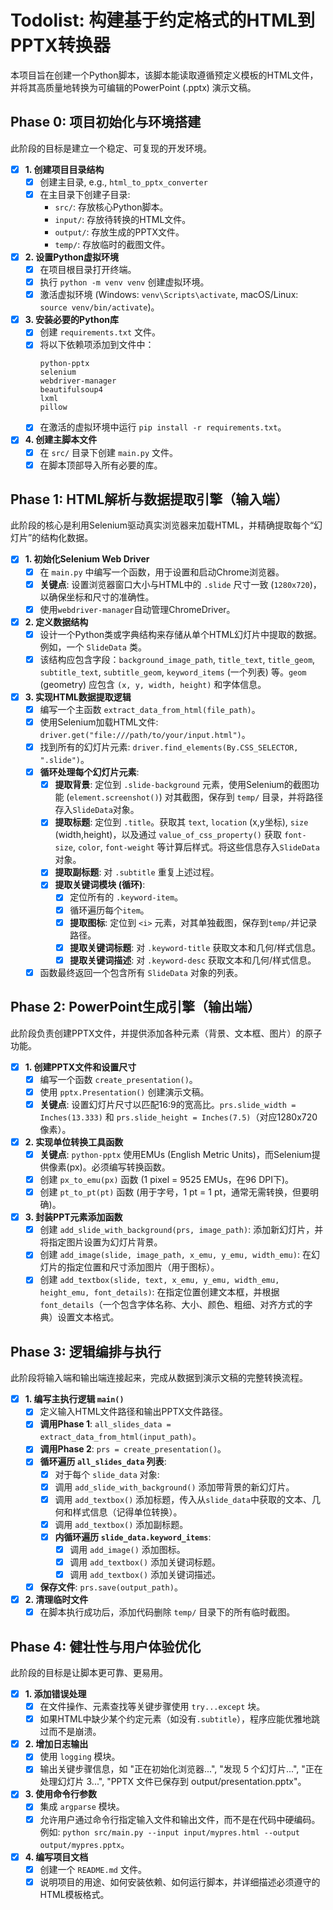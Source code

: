 # Todolist: 构建基于约定格式的HTML到PPTX转换器

本项目旨在创建一个Python脚本，该脚本能读取遵循预定义模板的HTML文件，并将其高质量地转换为可编辑的PowerPoint (.pptx) 演示文稿。

## Phase 0: 项目初始化与环境搭建

此阶段的目标是建立一个稳定、可复现的开发环境。

-   [x] **1. 创建项目目录结构**
    -   [x] 创建主目录, e.g., `html_to_pptx_converter`
    -   [x] 在主目录下创建子目录:
        -   `src/`: 存放核心Python脚本。
        -   `input/`: 存放待转换的HTML文件。
        -   `output/`: 存放生成的PPTX文件。
        -   `temp/`: 存放临时的截图文件。

-   [x] **2. 设置Python虚拟环境**
    -   [x] 在项目根目录打开终端。
    -   [x] 执行 `python -m venv venv` 创建虚拟环境。
    -   [x] 激活虚拟环境 (Windows: `venv\Scripts\activate`, macOS/Linux: `source venv/bin/activate`)。

-   [x] **3. 安装必要的Python库**
    -   [x] 创建 `requirements.txt` 文件。
    -   [x] 将以下依赖项添加到文件中：
        ```
        python-pptx
        selenium
        webdriver-manager
        beautifulsoup4
        lxml 
        pillow 
        ```
    -   [x] 在激活的虚拟环境中运行 `pip install -r requirements.txt`。

-   [x] **4. 创建主脚本文件**
    -   [x] 在 `src/` 目录下创建 `main.py` 文件。
    -   [x] 在脚本顶部导入所有必要的库。

## Phase 1: HTML解析与数据提取引擎（输入端）

此阶段的核心是利用Selenium驱动真实浏览器来加载HTML，并精确提取每个“幻灯片”的结构化数据。

-   [x] **1. 初始化Selenium Web Driver**
    -   [x] 在 `main.py` 中编写一个函数，用于设置和启动Chrome浏览器。
    -   [x] **关键点**: 设置浏览器窗口大小与HTML中的 `.slide` 尺寸一致 (`1280x720`)，以确保坐标和尺寸的准确性。
    -   [x] 使用`webdriver-manager`自动管理ChromeDriver。

-   [x] **2. 定义数据结构**
    -   [x] 设计一个Python类或字典结构来存储从单个HTML幻灯片中提取的数据。例如，一个 `SlideData` 类。
    -   [x] 该结构应包含字段：`background_image_path`, `title_text`, `title_geom`, `subtitle_text`, `subtitle_geom`, `keyword_items` (一个列表) 等。`geom` (geometry) 应包含 `(x, y, width, height)` 和字体信息。

-   [x] **3. 实现HTML数据提取逻辑**
    -   [x] 编写一个主函数 `extract_data_from_html(file_path)`。
    -   [x] 使用Selenium加载HTML文件: `driver.get("file:///path/to/your/input.html")`。
    -   [x] 找到所有的幻灯片元素: `driver.find_elements(By.CSS_SELECTOR, ".slide")`。
    -   [x] **循环处理每个幻灯片元素**:
        -   [x] **提取背景**: 定位到 `.slide-background` 元素，使用Selenium的截图功能 (`element.screenshot()`) 对其截图，保存到 `temp/` 目录，并将路径存入`SlideData`对象。
        -   [x] **提取标题**: 定位到 `.title`。获取其 `text`, `location` (x,y坐标), `size` (width,height)，以及通过 `value_of_css_property()` 获取 `font-size`, `color`, `font-weight` 等计算后样式。将这些信息存入`SlideData`对象。
        -   [x] **提取副标题**: 对 `.subtitle` 重复上述过程。
        -   [x] **提取关键词模块 (循环)**:
            -   [x] 定位所有的 `.keyword-item`。
            -   [x] 循环遍历每个`item`。
            -   [x] **提取图标**: 定位到 `<i>` 元素，对其单独截图，保存到`temp/`并记录路径。
            -   [x] **提取关键词标题**: 对 `.keyword-title` 获取文本和几何/样式信息。
            -   [x] **提取关键词描述**: 对 `.keyword-desc` 获取文本和几何/样式信息。
    -   [x] 函数最终返回一个包含所有 `SlideData` 对象的列表。

## Phase 2: PowerPoint生成引擎（输出端）

此阶段负责创建PPTX文件，并提供添加各种元素（背景、文本框、图片）的原子功能。

-   [x] **1. 创建PPTX文件和设置尺寸**
    -   [x] 编写一个函数 `create_presentation()`。
    -   [x] 使用 `pptx.Presentation()` 创建演示文稿。
    -   [x] **关键点**: 设置幻灯片尺寸以匹配16:9的宽高比。`prs.slide_width = Inches(13.333)` 和 `prs.slide_height = Inches(7.5)`（对应1280x720像素）。

-   [x] **2. 实现单位转换工具函数**
    -   [x] **关键点**: `python-pptx` 使用EMUs (English Metric Units)，而Selenium提供像素(px)。必须编写转换函数。
    -   [x] 创建 `px_to_emu(px)` 函数 (1 pixel = 9525 EMUs，在96 DPI下)。
    -   [x] 创建 `pt_to_pt(pt)` 函数 (用于字号，1 pt = 1 pt，通常无需转换，但要明确)。

-   [x] **3. 封装PPT元素添加函数**
    -   [x] 创建 `add_slide_with_background(prs, image_path)`: 添加新幻灯片，并将指定图片设置为幻灯片背景。
    -   [x] 创建 `add_image(slide, image_path, x_emu, y_emu, width_emu)`: 在幻灯片的指定位置和尺寸添加图片（用于图标）。
    -   [x] 创建 `add_textbox(slide, text, x_emu, y_emu, width_emu, height_emu, font_details)`: 在指定位置创建文本框，并根据 `font_details`（一个包含字体名称、大小、颜色、粗细、对齐方式的字典）设置文本格式。

## Phase 3: 逻辑编排与执行

此阶段将输入端和输出端连接起来，完成从数据到演示文稿的完整转换流程。

-   [x] **1. 编写主执行逻辑 `main()`**
    -   [x] 定义输入HTML文件路径和输出PPTX文件路径。
    -   [x] **调用Phase 1**: `all_slides_data = extract_data_from_html(input_path)`。
    -   [x] **调用Phase 2**: `prs = create_presentation()`。
    -   [x] **循环遍历 `all_slides_data` 列表**:
        -   [x] 对于每个 `slide_data` 对象:
        -   [x] 调用 `add_slide_with_background()` 添加带背景的新幻灯片。
        -   [x] 调用 `add_textbox()` 添加标题，传入从`slide_data`中获取的文本、几何和样式信息（记得单位转换）。
        -   [x] 调用 `add_textbox()` 添加副标题。
        -   [x] **内循环遍历 `slide_data.keyword_items`**:
            -   [x] 调用 `add_image()` 添加图标。
            -   [x] 调用 `add_textbox()` 添加关键词标题。
            -   [x] 调用 `add_textbox()` 添加关键词描述。
    -   [x] **保存文件**: `prs.save(output_path)`。

-   [x] **2. 清理临时文件**
    -   [x] 在脚本执行成功后，添加代码删除 `temp/` 目录下的所有临时截图。

## Phase 4: 健壮性与用户体验优化

此阶段的目标是让脚本更可靠、更易用。

-   [x] **1. 添加错误处理**
    -   [x] 在文件操作、元素查找等关键步骤使用 `try...except` 块。
    -   [x] 如果HTML中缺少某个约定元素（如没有`.subtitle`），程序应能优雅地跳过而不是崩溃。

-   [x] **2. 增加日志输出**
    -   [x] 使用 `logging` 模块。
    -   [x] 输出关键步骤信息，如 "正在初始化浏览器...", "发现 5 个幻灯片...", "正在处理幻灯片 3...", "PPTX 文件已保存到 output/presentation.pptx"。

-   [x] **3. 使用命令行参数**
    -   [x] 集成 `argparse` 模块。
    -   [x] 允许用户通过命令行指定输入文件和输出文件，而不是在代码中硬编码。例如: `python src/main.py --input input/mypres.html --output output/mypres.pptx`。

-   [x] **4. 编写项目文档**
    -   [x] 创建一个 `README.md` 文件。
    -   [x] 说明项目的用途、如何安装依赖、如何运行脚本，并详细描述必须遵守的HTML模板格式。
